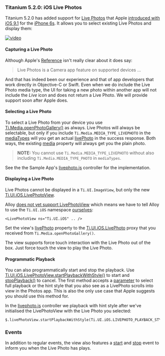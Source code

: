 ### Titanium 5.2.0: iOS Live Photos

Titanium 5.2.0 has added support for [Live Photos](http://www.apple.com/iphone-6s/films/index.html#film-live-photos) that Apple [introduced with iOS 9.1](https://developer.apple.com/library/prerelease/ios/releasenotes/General/WhatsNewIniOS/Articles/iOS9_1.html) for the [iPhone 6s](http://www.apple.com/iphone-6s/cameras/). It allows you to select existing Live Photos and display them:

[![video](http://img.youtube.com/vi/XAxrq1hq7JA/0.jpg)](https://www.youtube.com/embed/XAxrq1hq7JA)

#### Capturing a Live Photo
Although Apple's [Reference](https://developer.apple.com/library/prerelease/ios/documentation/UIKit/Reference/UIImagePickerController_Class/index.html#//apple_ref/doc/uid/TP40007070-CH3-DontLinkElementID_2) isn't really clear about it does say:

> Live Photos is a Camera app feature on supported devices ...

And that has indeed been our experience and that of app developers that work directly in Objective-C or Swift. Even when we do include the Live Photo media type, the UI for taking a new photo within another app will not include the *Live* icon and does not return a Live Photo. We will provide support soon after Apple does.

#### Selecting a Live Photo
To select a Live Photo from your device you use [Ti.Media.openPhotoGallery()](http://docs.appcelerator.com/platform/latest/#!/api/Titanium.Media-method-openPhotoGallery) as always. Live Photos will always be selectable, but only if you include `Ti.Media.MEDIA_TYPE_LIVEPHOTO` in the [mediaTypes](http://docs.appcelerator.com/platform/latest/#!/api/PhotoGalleryOptionsType-property-mediaTypes) will you get an actual [livePhoto](http://docs.appcelerator.com/platform/latest/#!/api/CameraMediaItemType-property-livePhoto) in the success response. Both ways, the existing [media](http://docs.appcelerator.com/platform/latest/#!/api/CameraMediaItemType-property-media) property will always get you the plain photo.

> **NOTE:** You cannot use `Ti.Media.MEDIA_TYPE_LIVEPHOTO` without also including `Ti.Media.MEDIA_TYPE_PHOTO` in `mediaTypes`.

See the the Sample App's [livephoto.js](https://github.com/appcelerator-developer-relations/appc-sample-ti520/blob/master/app/controllers/ios/livephoto.js) controller for the implementation.

#### Displaying a Live Photo
Live Photos cannot be displayed in a `Ti.UI.ImageView`, but only the new [Ti.UI.iOS.LivePhotoView](http://docs.appcelerator.com/platform/latest/#!/api/Titanium.UI.iOS.LivePhotoView).

Alloy [does not yet support LivePhotoView](https://jira.appcelerator.org/browse/ALOY-1356) which means we have to tell Alloy to use the `Ti.UI.iOS` namespace [ourselves](https://github.com/appcelerator-developer-relations/appc-sample-ti520/blob/master/app/views/ios/livephoto.xml#L10-L11):

	<LivePhotoView ns="Ti.UI.iOS" .. />
	
Set the view's [livePhoto](http://docs.appcelerator.com/platform/latest/#!/api/Titanium.UI.iOS.LivePhotoView-property-livePhoto) property to the [Ti.UI.iOS.LivePhoto](http://docs.appcelerator.com/platform/latest/#!/api/Titanium.UI.iOS.LivePhoto) proxy that you received from `Ti.Media.openPhotoGallery()`.

The view supports force touch interaction with the Live Photo out of the box. Just force touch the view to play the Live Photo.

#### Programmatic Playback
You can also programmatically start and stop the playback. Use [Ti.UI.iOS.LivePhotoView.startPlaybackWithStyle()](http://docs.appcelerator.com/platform/latest/#!/api/Titanium.UI.iOS.LivePhotoView-method-startPlaybackWithStyle) to start and [stopPlayback()](http://docs.appcelerator.com/platform/latest/#!/api/Titanium.UI.iOS.LivePhotoView-method-stopPlayback) to cancel. The first method accepts a [parameter](http://docs.appcelerator.com/platform/latest/#!/api/Titanium.UI.iOS.LivePhotoView-method-stopPlayback) to select full playback or the hint style that you also see as a LivePhoto scrolls into view in the Photos app. This is also the only use case that Apple suggests you should use this method for.

In the [livephoto.js](https://github.com/appcelerator-developer-relations/appc-sample-ti520/blob/master/app/controllers/ios/livephoto.js#L34) controller we playback with hint style after we've initialised the LivePhotoView with the Live Photo you selected:

	$.livePhotoView.startPlaybackWithStyle(Ti.UI.iOS.LIVEPHOTO_PLAYBACK_STYLE_HINT);

### Events
In addition to regular events, the view also features a [start](http://docs.appcelerator.com/platform/latest/#!/api/Titanium.UI.iOS.LivePhotoView-event-start) and [stop](http://docs.appcelerator.com/platform/latest/#!/api/Titanium.UI.iOS.LivePhotoView-event-stop) event to inform you when the Live Photo has plays.
